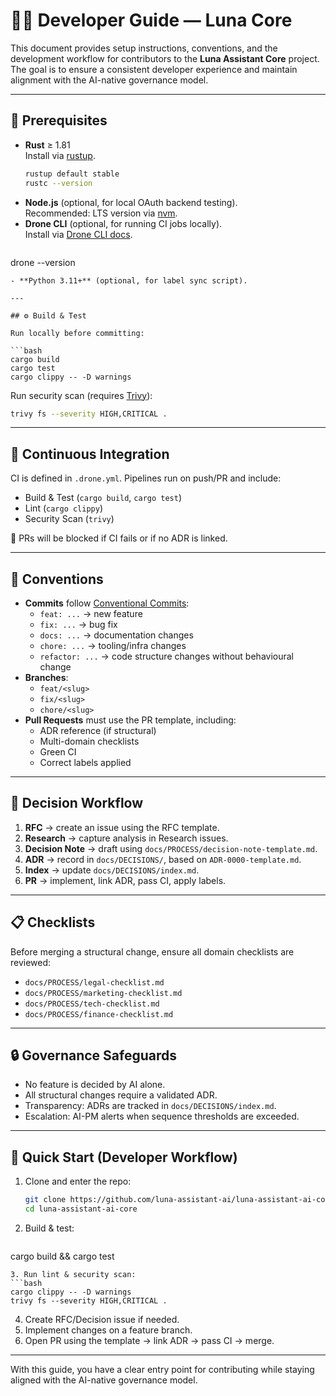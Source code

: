 # 👩‍💻 Developer Guide — Luna Core

This document provides setup instructions, conventions, and the development workflow for contributors to the **Luna Assistant Core** project.  
The goal is to ensure a consistent developer experience and maintain alignment with the AI-native governance model.

---

## 🔧 Prerequisites

- **Rust** ≥ 1.81  
  Install via [rustup](https://rustup.rs).  
  ```bash
  rustup default stable
  rustc --version
  ```
- **Node.js** (optional, for local OAuth backend testing).  
  Recommended: LTS version via [nvm](https://github.com/nvm-sh/nvm).
- **Drone CLI** (optional, for running CI jobs locally).  
  Install via [Drone CLI docs](https://docs.drone.io/cli/).
  ```bash
drone --version
```
- **Python 3.11+** (optional, for label sync script).

---

## ⚙️ Build & Test

Run locally before committing:

```bash
cargo build
cargo test
cargo clippy -- -D warnings
```

Run security scan (requires [Trivy](https://aquasecurity.github.io/trivy/)):

```bash
trivy fs --severity HIGH,CRITICAL .
```

---

## 🚦 Continuous Integration

CI is defined in `.drone.yml`. Pipelines run on push/PR and include:
- Build & Test (`cargo build`, `cargo test`)
- Lint (`cargo clippy`)
- Security Scan (`trivy`)

🚫 PRs will be blocked if CI fails or if no ADR is linked.

---

## 📜 Conventions

- **Commits** follow [Conventional Commits](https://www.conventionalcommits.org/):
  - `feat: ...` → new feature
  - `fix: ...` → bug fix
  - `docs: ...` → documentation changes
  - `chore: ...` → tooling/infra changes
  - `refactor: ...` → code structure changes without behavioural change
- **Branches**:
  - `feat/<slug>`
  - `fix/<slug>`
  - `chore/<slug>`
- **Pull Requests** must use the PR template, including:
  - ADR reference (if structural)
  - Multi-domain checklists
  - Green CI
  - Correct labels applied

---

## 📝 Decision Workflow

1. **RFC** → create an issue using the RFC template.  
2. **Research** → capture analysis in Research issues.  
3. **Decision Note** → draft using `docs/PROCESS/decision-note-template.md`.  
4. **ADR** → record in `docs/DECISIONS/`, based on `ADR-0000-template.md`.  
5. **Index** → update `docs/DECISIONS/index.md`.  
6. **PR** → implement, link ADR, pass CI, apply labels.

---

## 📋 Checklists

Before merging a structural change, ensure all domain checklists are reviewed:
- `docs/PROCESS/legal-checklist.md`
- `docs/PROCESS/marketing-checklist.md`
- `docs/PROCESS/tech-checklist.md`
- `docs/PROCESS/finance-checklist.md`

---

## 🔒 Governance Safeguards

- No feature is decided by AI alone.  
- All structural changes require a validated ADR.  
- Transparency: ADRs are tracked in `docs/DECISIONS/index.md`.  
- Escalation: AI-PM alerts when sequence thresholds are exceeded.

---

## 🏁 Quick Start (Developer Workflow)

1. Clone and enter the repo:
   ```bash
   git clone https://github.com/luna-assistant-ai/luna-assistant-ai-core.git
   cd luna-assistant-ai-core
   ```
2. Build & test:
   ```bash
  cargo build && cargo test
   ```
3. Run lint & security scan:
   ```bash
   cargo clippy -- -D warnings
   trivy fs --severity HIGH,CRITICAL .
   ```
4. Create RFC/Decision issue if needed.  
5. Implement changes on a feature branch.  
6. Open PR using the template → link ADR → pass CI → merge.

---

With this guide, you have a clear entry point for contributing while staying aligned with the AI-native governance model.

